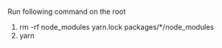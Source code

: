 Run following command on the root

1.   rm -rf node_modules yarn.lock packages/*/node_modules
2.   yarn 
